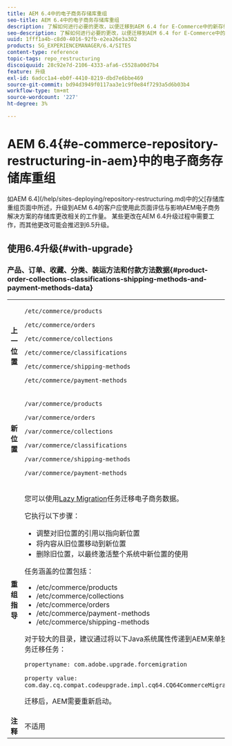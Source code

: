 ```yaml
---
title: AEM 6.4中的电子商务存储库重组
seo-title: AEM 6.4中的电子商务存储库重组
description: 了解如何进行必要的更改，以便迁移到AEM 6.4 for E-Commerce中的新存储库结构。
seo-description: 了解如何进行必要的更改，以便迁移到AEM 6.4 for E-Commerce中的新存储库结构。
uuid: 1fff1a4b-c8d0-4016-92fb-e2ea26e3a302
products: SG_EXPERIENCEMANAGER/6.4/SITES
content-type: reference
topic-tags: repo_restructuring
discoiquuid: 28c92e7d-2106-4333-afa6-c5528a00d7b4
feature: 升级
exl-id: 6adcc1a4-eb0f-4410-8219-dbd7e6bbe469
source-git-commit: bd94d3949f0117aa3e1c9f0e84f7293a5d6b03b4
workflow-type: tm+mt
source-wordcount: '227'
ht-degree: 3%

---
```


# AEM 6.4{#e-commerce-repository-restructuring-in-aem}中的电子商务存储库重组

如AEM 6.4](/help/sites-deploying/repository-restructuring.md)中的父[存储库重组页面中所述，升级到AEM 6.4的客户应使用此页面评估与影响AEM电子商务解决方案的存储库更改相关的工作量。 某些更改在AEM 6.4升级过程中需要工作，而其他更改可能会推迟到6.5升级。

## 使用6.4升级{#with-upgrade}

### 产品、订单、收藏、分类、装运方法和付款方法数据{#product-order-collections-classifications-shipping-methods-and-payment-methods-data}

<table> 
 <tbody>
  <tr>
   <td><strong>上一位置</strong></td> 
   <td><p><code>/etc/commerce/products</code></p> <p><code>/etc/commerce/orders</code></p> <p><code>/etc/commerce/collections</code></p> <p><code>/etc/commerce/classifications</code></p> <p><code>/etc/commerce/shipping-methods</code></p> <p><code>/etc/commerce/payment-methods</code></p> </td> 
  </tr>
  <tr>
   <td><strong>新位置</strong></td> 
   <td><p><code>/var/commerce/products</code></p> <p><code>/var/commerce/orders</code></p> <p><code>/var/commerce/collections</code></p> <p><code>/var/commerce/classifications</code></p> <p><code>/var/commerce/shipping-methods</code></p> <p><code>/var/commerce/payment-methods</code></p> </td> 
  </tr>
  <tr>
   <td><strong>重组指导</strong></td> 
   <td><p>您可以使用<a href="/help/sites-deploying/lazy-content-migration.md" target="_blank">Lazy Migration</a>任务迁移电子商务数据。</p> <p>它执行以下步骤：</p> 
    <ul> 
     <li>调整对旧位置的引用以指向新位置</li> 
     <li>将内容从旧位置移动到新位置</li> 
     <li>删除旧位置，以最终激活整个系统中新位置的使用</li> 
    </ul> <p>任务涵盖的位置包括：</p> 
    <ul> 
     <li>/etc/commerce/products</li> 
     <li>/etc/commerce/collections<br /> </li> 
     <li>/etc/commerce/orders<br /> </li> 
     <li>/etc/commerce/payment-methods<br /> </li> 
     <li>/etc/commerce/shipping-methods<br /> </li> 
    </ul> <p>对于较大的目录，建议通过将以下Java系统属性传递到AEM来单独运行商务迁移任务：</p> <p><code>propertyname: com.adobe.upgrade.forcemigration</code></p> <p><code>property value: com.day.cq.compat.codeupgrade.impl.cq64.CQ64CommerceMigrationTask</code></p> <p>迁移后，AEM需要重新启动。</p> </td> 
  </tr>
  <tr>
   <td><strong>注释</strong></td> 
   <td>不适用<br /> </td> 
  </tr>
 </tbody>
</table>
